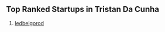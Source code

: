 ## Top Ranked Startups in Tristan Da Cunha

1. [ledbelgorod](http://www.startupranking.com/ledbelgorod)

